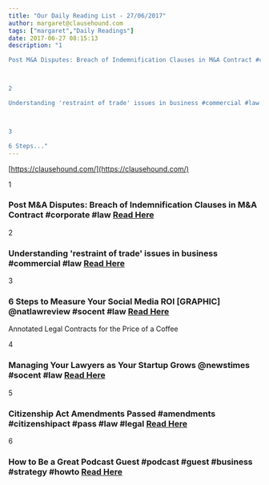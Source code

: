 ```yaml
---
title: "Our Daily Reading List - 27/06/2017"
author: margaret@clausehound.com
tags: ["margaret","Daily Readings"]
date: 2017-06-27 08:15:13
description: "1

Post M&A Disputes: Breach of Indemnification Clauses in M&A Contract #corporate #law Read Here



2

Understanding 'restraint of trade' issues in business #commercial #law Read Here



3

6 Steps..."
---
```


[https://clausehound.com/](https://clausehound.com/)

1

### Post M&A Disputes: Breach of Indemnification Clauses in M&A Contract #corporate #law [Read Here](https://goo.gl/pYGfnZ)

2

### Understanding 'restraint of trade' issues in business #commercial #law [Read Here](https://goo.gl/ijs7PU)

3

### 6 Steps to Measure Your Social Media ROI [GRAPHIC] @natlawreview #socent #law [Read Here](https://goo.gl/Wj6YWh)

Annotated Legal Contracts
for the Price of a Coffee

4

### Managing Your Lawyers as Your Startup Grows @newstimes #socent #law [Read Here](https://goo.gl/Jf3kS7)

5

### Citizenship Act Amendments Passed #amendments #citizenshipact #pass #law #legal [Read Here](http://www.slaw.ca/2017/06/18/citizenship-act-amendments-passed/)

6

### How to Be a Great Podcast Guest #podcast #guest #business #strategy #howto [Read Here](http://www.chrisducker.com/great-podcast-guest/)
